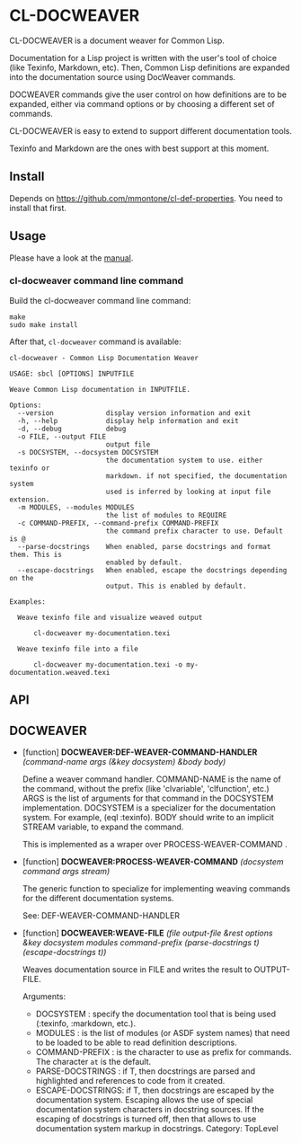

# CL-DOCWEAVER

CL-DOCWEAVER is a document weaver for Common Lisp.

Documentation for a Lisp project is written with the user's tool of choice (like Texinfo, Markdown, etc). Then, Common Lisp definitions are expanded into the documentation source using DocWeaver commands.

DOCWEAVER commands give the user control on how definitions are to be expanded, either via command options or by choosing a different set of commands.

CL-DOCWEAVER is easy to extend to support different documentation tools.

Texinfo and Markdown are the ones with best support at this moment.

## Install

Depends on https://github.com/mmontone/cl-def-properties. You need to install that first.

## Usage

Please have a look at the [manual](docs/cl-docweaver.pdf "manual").

### cl-docweaver command line command

Build the cl-docweaver command line command:

```
make
sudo make install
```

After that, `cl-docweaver` command is available: 
```
cl-docweaver - Common Lisp Documentation Weaver

USAGE: sbcl [OPTIONS] INPUTFILE

Weave Common Lisp documentation in INPUTFILE.

Options:
  --version             display version information and exit
  -h, --help            display help information and exit
  -d, --debug           debug
  -o FILE, --output FILE
                        output file
  -s DOCSYSTEM, --docsystem DOCSYSTEM
                        the documentation system to use. either texinfo or
                        markdown. if not specified, the documentation system
                        used is inferred by looking at input file extension.
  -m MODULES, --modules MODULES
                        the list of modules to REQUIRE
  -c COMMAND-PREFIX, --command-prefix COMMAND-PREFIX
                        the command prefix character to use. Default is @
  --parse-docstrings    When enabled, parse docstrings and format them. This is
                        enabled by default.
  --escape-docstrings   When enabled, escape the docstrings depending on the
                        output. This is enabled by default.

Examples:

  Weave texinfo file and visualize weaved output

      cl-docweaver my-documentation.texi

  Weave texinfo file into a file

      cl-docweaver my-documentation.texi -o my-documentation.weaved.texi

```

## API

## DOCWEAVER

- [function] **DOCWEAVER:DEF-WEAVER-COMMAND-HANDLER** *(command-name args (&key docsystem) &body body)*

    Define a weaver command handler.
    COMMAND-NAME is the name of the command, without the prefix (like 'clvariable', 'clfunction', etc.)
    ARGS is the list of arguments for that command in the DOCSYSTEM implementation.
    DOCSYSTEM is a specializer for the documentation system. For example, (eql :texinfo).
    BODY should write to an implicit STREAM variable, to expand the command.
    
    This is implemented as a wraper over PROCESS-WEAVER-COMMAND .



- [function] **DOCWEAVER:PROCESS-WEAVER-COMMAND** *(docsystem command args stream)*

    The generic function to specialize for implementing weaving commands for the different documentation systems.
    
    See: DEF-WEAVER-COMMAND-HANDLER



- [function] **DOCWEAVER:WEAVE-FILE** *(file output-file &rest options &key docsystem modules command-prefix (parse-docstrings t) (escape-docstrings t))*

    Weaves documentation source in FILE and writes the result to OUTPUT-FILE.
    
    Arguments:
    
    - DOCSYSTEM : specify the documentation tool that is being used (:texinfo, :markdown, etc.).
    - MODULES : is the list of modules (or ASDF system names) that need to be loaded to be able to read definition descriptions.
    - COMMAND-PREFIX : is the character to use as prefix for commands. The character `at` is the default.
    - PARSE-DOCSTRINGS : if T, then docstrings are parsed and highlighted and references to code from it created.
    - ESCAPE-DOCSTRINGS: if T, then docstrings are escaped by the documentation system. Escaping allows the use of special documentation system characters in docstring sources. If the escaping of docstrings is turned off, then that allows to use documentation system markup in docstrings.
    Category: TopLevel




